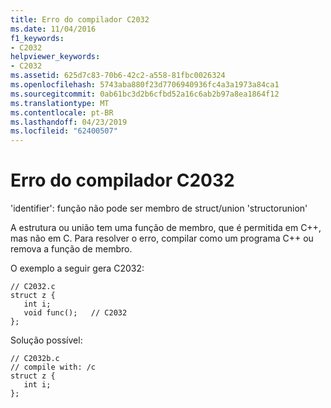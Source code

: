 ```yaml
---
title: Erro do compilador C2032
ms.date: 11/04/2016
f1_keywords:
- C2032
helpviewer_keywords:
- C2032
ms.assetid: 625d7c83-70b6-42c2-a558-81fbc0026324
ms.openlocfilehash: 5743aba880f23d7706940936fc4a3a1973a84ca1
ms.sourcegitcommit: 0ab61bc3d2b6cfbd52a16c6ab2b97a8ea1864f12
ms.translationtype: MT
ms.contentlocale: pt-BR
ms.lasthandoff: 04/23/2019
ms.locfileid: "62400507"
---
```

# <a name="compiler-error-c2032"></a>Erro do compilador C2032

'identifier': função não pode ser membro de struct/union 'structorunion'

A estrutura ou união tem uma função de membro, que é permitida em C++, mas não em C. Para resolver o erro, compilar como um programa C++ ou remova a função de membro.

O exemplo a seguir gera C2032:

```
// C2032.c
struct z {
   int i;
   void func();   // C2032
};
```

Solução possível:

```
// C2032b.c
// compile with: /c
struct z {
   int i;
};
```